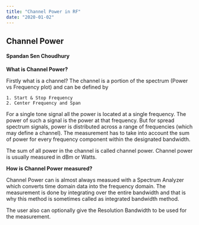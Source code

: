 ```yaml
---
title: "Channel Power in RF"
date: "2020-01-02"
---
```


## Channel Power

#### Spandan Sen Choudhury

**What is Channel Power?**

Firstly what is a channel? The channel is a portion of the spectrum (Power vs Frequency plot) and can be defined by

    1. Start & Stop Frequency
    2. Center Frequency and Span

For a single tone signal all the power is located at a single frequency. The power of such a signal is the power at that frequency. But for spread spectrum signals, power is distributed across a range of frequencies (which may define a channel). The measurement has to take into account the sum of power for every frequency component within the designated bandwidth.

The sum of all power in the channel is called channel power. Channel power is usually measured in dBm or Watts.

**How is Channel Power measured?**

Channel Power can is almost always measued with a Spectrum Analyzer which converts time domain data into the frequency domain. The measurement is done by integrating over the entire bandwidth and that is why this method is sometimes called as integrated bandwidth method.

The user also can optionally give the Resolution Bandwidth to be used for the measurement.
